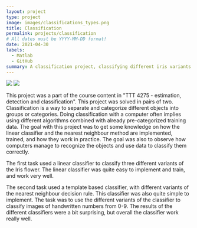 ```yaml
---
layout: project
type: project
image: images/classifications_types.png
title: Classification
permalink: projects/classification
# All dates must be YYYY-MM-DD format!
date: 2021-04-30
labels:
  - Matlab
  - GitHub
summary: A classification project, classifying different iris variants and handwritten numbers from pictures.
---
```


<img class="ui image" src="{{ site.baseurl }}/images/Iris_flower.png">
<img class="ui image" src="{{ site.baseurl }}/images/numbers.jpg">

This project was a part of the course content in "TTT 4275 - estimation, detection and classification". This project was solved in pairs of two. Classification is a way to separate and categorize different objects into groups or categories. Doing classification with a computer often implies using different algorithms combined with already pre-categorized training data. The goal with this project was to get some knowledge on how the linear classifier and the nearest neighbour method are implemented, trained, and how they work in practice. The goal was also to observe how computers manage to recognize the objects and use data to classify them correctly.

The first task used a linear classifier to classify three different variants of the Iris flower. 
The linear classifier was quite easy to implement and train, and work very well.

The second task used a template based classifier, with different variants of the nearest neighbour decision rule. This classifier was also quite simple to implement. The task was to use the different variants of the classifier to classify images of handwritten numbers from 0-9. The results of the different classifiers were a bit surprising, but overall the classifier work really well.

